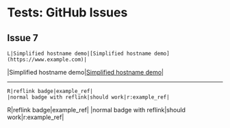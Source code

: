 # Tests: GitHub Issues

## Issue 7

```
L|Simplified hostname demo|[Simplified hostname demo](https://www.example.com)|
```

<!-- L|Simplified hostname demo|[Simplified hostname demo](https://www.example.com)| -->
|Simplified hostname demo|[Simplified hostname demo](https://www.example.com)|

---

```
R|reflink badge|example_ref|
|normal badge with reflink|should work|r:example_ref|
```

R|reflink badge|example_ref|
|normal badge with reflink|should work|r:example_ref|

[example_ref]: https://www.example.com


